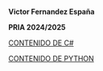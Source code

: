 **Victor Fernandez España**

**PRIA 2024/2025**



[CONTENIDO DE C#](CSharp/README.md)


[CONTENIDO DE PYTHON](Python/README.md)